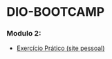 # DIO-BOOTCAMP

### Modulo 2:

- [Exercício Prático (site pessoal)](https://github.com/cristian-95/dio-bootcamp/tree/main/modulo2/introducao-html-css)
